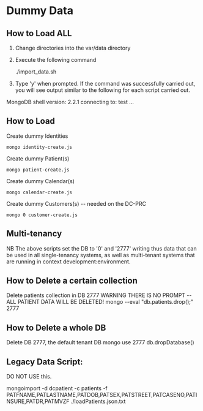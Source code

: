 # Dummy Data

## How to Load ALL

1. Change directories into the var/data directory

2. Execute the following command

    ./import_data.sh

3.  Type 'y' when prompted.  If the command was successfully
carried out, you will see output similar to the following for
each script carried out.

MongoDB shell version: 2.2.1
connecting to: test
...


## How to Load

Create dummy Identities

    mongo identity-create.js

Create dummy Patient(s)

    mongo patient-create.js

Create dummy Calendar(s)

    mongo calendar-create.js

Create dummy Customers(s) -- needed on the DC-PRC

    mongo 0 customer-create.js


## Multi-tenancy
NB
The above scripts set the DB to '0' and '2777' writing thus data that can be used
in all single-tenancy systems, as well as multi-tenant systems that are running in
context  development:environment.

## How to Delete a certain collection
Delete patients collection in DB 2777
WARNING THERE IS NO PROMPT -- ALL PATIENT DATA WILL BE DELETED!
   mongo --eval "db.patients.drop();" 2777

## How to Delete a whole DB
Delete DB 2777, the default tenant DB
   mongo
   use 2777
   db.dropDatabase()


## Legacy Data Script:

DO NOT USE this.

   mongoimport -d dcpatient -c patients -f PATFNAME,PATLASTNAME,PATDOB,PATSEX,PATSTREET,PATCASENO,PATINSURE,PATDR,PATMVZF  ./loadPatients.json.txt
